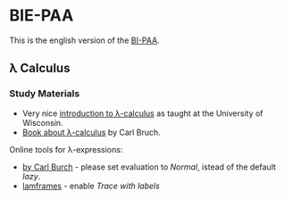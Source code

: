 # BIE-PAA

This is the english version of the [BI-PAA](https://edux.fit.cvut.cz/courses/BI-PPA/start).

## &lambda; Calculus

### Study Materials

- Very nice [introduction to &lambda;-calculus](http://pages.cs.wisc.edu/~horwitz/CS704-NOTES/1.LAMBDA-CALCULUS.html#youtry1) as taught at the University of Wisconsin. 
- [Book about &lambda;-calculus](http://www.toves.org/books/lambda/) by Carl Bruch.

Online tools for &lambda;-expressions:

- [by Carl Burch](http://www.cburch.com/dev/lambda/index.html) - please set evaluation to *Normal*, istead of the default *lazy*.
- [lamframes](http://www.itu.dk/people/sestoft/lamreduce/lamframes.html) - enable *Trace with labels*



